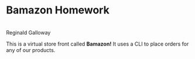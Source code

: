 <h1>Bamazon Homework</h1> <br>
Reginald Galloway

This is a virtual store front called **Bamazon!** It uses a CLI to place orders for any of our products. 
